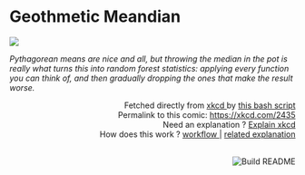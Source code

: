 # <b>Geothmetic Meandian</b>

[![](https://imgs.xkcd.com/comics/geothmetic_meandian.png)](https://xkcd.com/2435)

<i>Pythagorean means are nice and all, but throwing the median in the pot is really what turns this into random forest statistics: applying every function you can think of, and then gradually dropping the ones that make the result worse.</i>

<div align="right">
  Fetched directly from
  <a href="https://xkcd.com">
    xkcd
  </a>
  by
  <a href="https://github.com/Vanille-N/Vanille-N/blob/master/fetch">
    this bash script
  </a>
</div>
<div align="right">
  Permalink to this comic:
  <a href="https://xkcd.com/2435">
    https://xkcd.com/2435
  </a>
</div>
<div align="right">
  Need an explanation ?
  <a href="https://www.explainxkcd.com/wiki/index.php/2435">
    Explain xkcd
  </a>
</div>
<div align="right">
  How does this work ?
  <a href="https://github.com/Vanille-N/Vanille-N/blob/master/.github/workflows/build.yml">
    workflow
  </a>
  |
  <a href="https://simonwillison.net/2020/Jul/10/self-updating-profile-readme/">
    related explanation
  </a>
</div><br>

<a href="https://github.com/Vanille-N/Vanille-N/actions"><img src="https://github.com/Vanille-N/Vanille-N/workflows/Build%20README/badge.svg" align="right" alt="Build README"></a>
